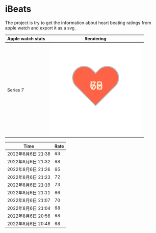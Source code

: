 # iBeats
The project is try to get the information about heart beating ratings from apple watch and export it as a svg.

| Apple watch stats | Rendering|
|--|--|
|Series 7 | ![](https://raw.githubusercontent.com/underwindfall/iBeats/main/files/heart.svg)|

<!--START_SECTION:my_heart_rate-->
| Time | Rate | 
 | ---- | ---- | 
| 2022年8月6日 21:38 | 63 |
| 2022年8月6日 21:32 | 68 |
| 2022年8月6日 21:26 | 65 |
| 2022年8月6日 21:23 | 72 |
| 2022年8月6日 21:19 | 73 |
| 2022年8月6日 21:11 | 66 |
| 2022年8月6日 21:07 | 70 |
| 2022年8月6日 21:04 | 68 |
| 2022年8月6日 20:56 | 68 |
| 2022年8月6日 20:48 | 68 |

<!--END_SECTION:my_heart_rate-->


